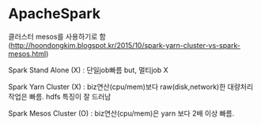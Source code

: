 # ApacheSpark

클러스터 mesos를 사용하기로 함
(http://hoondongkim.blogspot.kr/2015/10/spark-yarn-cluster-vs-spark-mesos.html)

Spark Stand Alone (X) : 단일job빠름 but, 멀티job X

Spark Yarn Cluster (X) : biz연산(cpu/mem)보다 raw(disk,network)한 대량처리 작업은 빠름. hdfs 특징이 잘 드러남

Spark Mesos Cluster (O) : biz연산(cpu/mem)은 yarn 보다 2배 이상 빠름. 










